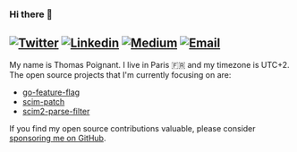 ### Hi there 👋
[![Twitter](https://img.shields.io/twitter/follow/thomaspoignant?label=Twitter&style=social)](https://twitter.com/thomaspoignant)
[![Linkedin](https://img.shields.io/badge/LinkedIn--_.svg?style=social&logo=linkedin)](https://www.linkedin.com/in/poignantthomas/)
[![Medium](https://img.shields.io/badge/medium--_.svg?style=social&logo=medium)](https://thomaspoignant.medium.com/)
[![Email](https://img.shields.io/badge/email--_.svg?logo=Gmail&style=social)](mailto:thomas.poignant@gmail.com)
-----------

My name is Thomas Poignant. I live in Paris 🇫🇷 and my timezone is UTC+2.
The open source projects that I'm currently focusing on are:
- [go-feature-flag](https://github.com/thomaspoignant/go-feature-flag)
- [scim-patch](https://github.com/thomaspoignant/scim-patch)
- [scim2-parse-filter](https://github.com/thomaspoignant/scim2-parse-filter)

If you find my open source contributions valuable, please consider [sponsoring me on GitHub](https://github.com/sponsors/thomaspoignant/).
